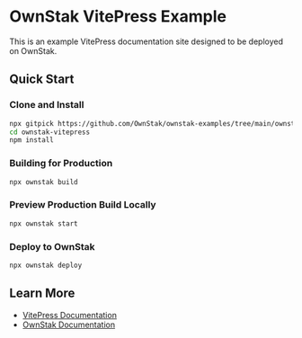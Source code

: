 # OwnStak VitePress Example

This is an example VitePress documentation site designed to be deployed on OwnStak.

## Quick Start

### Clone and Install

```bash
npx gitpick https://github.com/OwnStak/ownstak-examples/tree/main/ownstak-vitepress
cd ownstak-vitepress
npm install
```

### Building for Production

```bash
npx ownstak build
```

### Preview Production Build Locally

```bash
npx ownstak start
```

### Deploy to OwnStak

```bash
npx ownstak deploy
```

## Learn More

- [VitePress Documentation](https://vitepress.dev/)
- [OwnStak Documentation](https://docs.ownstak.com/)
